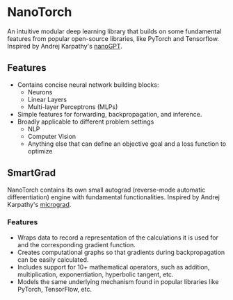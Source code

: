 # NanoTorch

An intuitive modular deep learning library that builds on some fundamental features from popular open-source libraries, like PyTorch and Tensorflow. Inspired by Andrej Karpathy's [nanoGPT](https://github.com/karpathy/nanoGPT).

## Features

- Contains concise neural network building blocks:
  - Neurons
  - Linear Layers
  - Multi-layer Perceptrons (MLPs)
- Simple features for forwarding, backpropagation, and inference.
- Broadly applicable to different problem settings
  - NLP
  - Computer Vision
  - Anything else that can define an objective goal and a loss function to optimize

## SmartGrad

NanoTorch contains its own small autograd (reverse-mode automatic differentiation) engine with fundamental functionalities. Inspired by Andrej Karpathy's [micrograd](https://github.com/karpathy/micrograd).

### Features

- Wraps data to record a representation of the calculations it is used for and the corresponding gradient function.
- Creates computational graphs so that gradients during backpropagation can be easily calculated.
- Includes support for 10+ mathematical operators, such as addition, multiplication, exponentiation, hyperbolic tangent, etc.
- Models the same underlying mechanism found in popular libraries like PyTorch, TensorFlow, etc.
